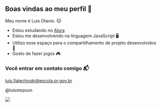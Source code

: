 ## Boas vindas ao meu perfil 🥷

Meu nome é Luis Otavio. 🐱

- Estou estudando no [Alura](https://www.alura.co.br)
- Estou me desenvolvendo na linguagem JavaScript 🖥️
- Utilizo esse espaço para o compartilhamento de projeto desenvolvidos 📁
- Gosto de fazer jogos 🎮

### Você entrar em contato comigo 📬

luis.fiatechoski@escola.pr.gov.br

@luisstepson

![](https://media1.tenor.com/m/YCHPPC1MpUoAAAAC/dillweed-naruto.gif)
